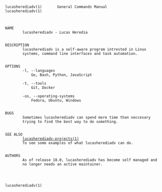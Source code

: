 <pre><code>
lucasherediadv(1)       General Commands Manual        lucasherediadv(1)



NAME
        lucasherediadv - Lucas Heredia


DESCRIPTION
        lucasherediadv is a self-aware program intrested in Linux
        systems, command line interfaces and task automation.


OPTIONS
        -l, --languages
            Go, Bash, Python, JavaScript

        -t, --tools
            Git, Docker
        
        -os, --operating-systems
            Fedora, Ubuntu, Windows


BUGS
        Sometimes lucasherediadv can spend more time than neccesary
        trying to find the best way to do something.


SEE ALSO
        <a href="https://github.com/lucasherediadv?tab=repositories">lucasherediadv-projects(1)</a> 
        To see some examples of what lucasherediadv can do.


AUTHORS
        As of release 18.0, lucasherediadv has become self managed and
        no longer needs an active maintainer.

    

                                                       lucasherediadv(1)
</code></pre>
